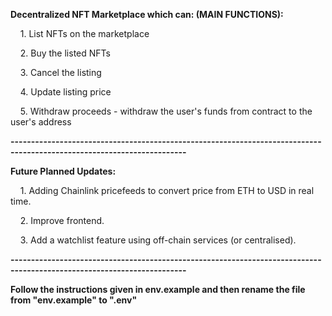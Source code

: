 **Decentralized NFT Marketplace which can: (MAIN FUNCTIONS):**

    1. List NFTs on the marketplace

    2. Buy the listed NFTs

    3. Cancel the listing

    4. Update listing price

    5. Withdraw proceeds - withdraw the user's funds from contract to the user's address

**-----------------------------------------------------------------------------------------------------------------------**

**Future Planned Updates:**

    1. Adding Chainlink pricefeeds to convert price from ETH to USD in real time.

    2. Improve frontend.

    3. Add a watchlist feature using off-chain services (or centralised).

**-----------------------------------------------------------------------------------------------------------------------**

**Follow the instructions given in env.example and then rename the file from "env.example" to ".env"**